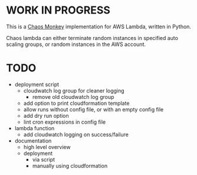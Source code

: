 # WORK IN PROGRESS

This is a [Chaos Monkey](https://github.com/Netflix/chaosmonkey) implementation for AWS Lambda, written in Python.

Chaos lambda can either terminate random instances in specified auto scaling groups, or random instances in the AWS account.

# TODO
- deployment script
    - cloudwatch log group for cleaner logging
        - remove old cloudwatch log group
    - add option to print cloudformation template
    - allow runs without config file, or with an empty config file
    - add dry run option
    - lint cron expressions in config file
- lambda function
    - add cloudwatch logging on success/failure
- documentation
    - high level overview
    - deployment
        - via script
        - manually using cloudformation